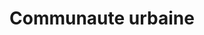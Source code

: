 ---
title: Communaute urbaine
longTitle: 'Communauté urbaine'
tags:
- gccommon
french:
- "[[Urban communities]]"
---
